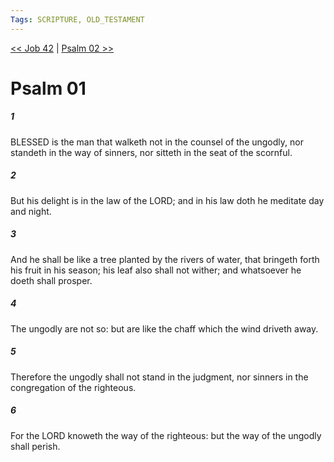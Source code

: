 ```yaml
---
Tags: SCRIPTURE, OLD_TESTAMENT
---
```


[<< Job 42](OLD_TESTAMENT/18_Job/Job_42.md) | [Psalm 02 >>](OLD_TESTAMENT/19_Psalms/Psalm_02.md)

# Psalm 01

##### 1

BLESSED is the man that walketh not in the counsel of the ungodly, nor standeth in the way of sinners, nor sitteth in the seat of the scornful.

##### 2

But his delight is in the law of the LORD; and in his law doth he meditate day and night.

##### 3

And he shall be like a tree planted by the rivers of water, that bringeth forth his fruit in his season; his leaf also shall not wither; and whatsoever he doeth shall prosper.

##### 4

The ungodly are not so: but are like the chaff which the wind driveth away.

##### 5

Therefore the ungodly shall not stand in the judgment, nor sinners in the congregation of the righteous.

##### 6

For the LORD knoweth the way of the righteous: but the way of the ungodly shall perish.
